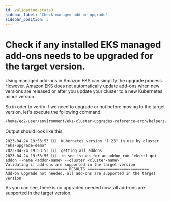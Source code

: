 ```yaml
---
id: validating-state3
sidebar_label: 'Check managed add-on upgrade'
sidebar_position: 3
---
```


# Check if any installed EKS managed add-ons needs to be upgraded for the target version.

Using managed add-ons in Amazon EKS can simplify the upgrade process. However, Amazon EKS does not automatically update add-ons when new versions are released or after you update your cluster to a new Kubernetes minor version.

So in oder to verify if we need to upgrade or not before moving to the target version, let's execute the following command.

```bash
/home/ec2-user/environment/eks-cluster-upgrades-reference-arch/helpers/add-on-validate.sh --validate-support-target-version
```

Output should look like this.

```output
2023-04-24 19:53:53 [ℹ]  Kubernetes version "1.23" in use by cluster "eks-upgrade-demo"
2023-04-24 19:53:53 [ℹ]  getting all addons
2023-04-24 19:53:55 [ℹ]  to see issues for an addon run `eksctl get addon --name <addon-name> --cluster <cluster-name>`
Validating if add-ons are supported in the target version
=========================== RESULTS ===========================
Add-on upgrade not needed, all add-ons are supported in the target version
```
As you can see, there is no upgraded needed now, all add-ons are supported in the target version.

